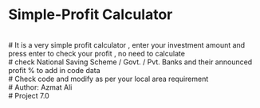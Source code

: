 # Simple-Profit Calculator
<br>
# It is a very simple profit calculator , enter your investment amount and press enter to check your profit , no need to calculate
<br>
# check National Saving Scheme / Govt. / Pvt. Banks and their announced profit % to add in code data
<br>
# Check code and modify as per your local area requirement
<br>
# Author: Azmat Ali
<br>
# Project 7.0
